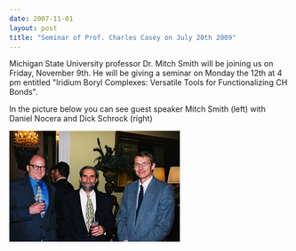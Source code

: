 ```yaml
---
date: 2007-11-01
layout: post
title: "Seminar of Prof. Charles Casey on July 20th 2009"
---
```


Michigan State University professor Dr. Mitch Smith will be joining us on Friday, November 9th.
He will be giving a seminar on Monday the 12th at 4 pm entitled "Iridium Boryl Complexes: Versatile Tools for Functionalizing CH Bonds". 

In the picture below you can see guest speaker Mitch Smith (left) with Daniel Nocera and Dick Schrock (right) 

![Guest speaker Mitch Smith (left) with Daniel Nocera and Dick Schrock (right)](/assets/img/SmallDickDanMitch.jpg)